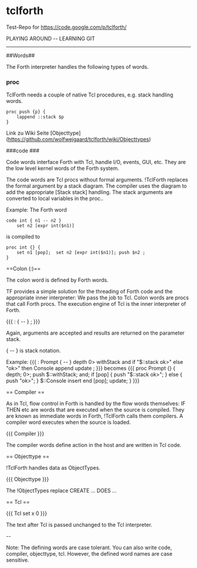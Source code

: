 tclforth
========

Test-Repo for  https://code.google.com/p/tclforth/



PLAYING AROUND -- LEARNING GIT

---


##Words##

The Forth interpreter handles the following types of words.

### proc ###

TclForth needs a couple of native Tcl procedures, e.g. stack handling words.

```
proc push {p} {
    lappend ::stack $p
}
```

Link zu Wiki Seite [Objecttype] (https://github.com/wolfwejgaard/tclforth/wiki/Objecttypes) 


###code ###

Code words interface Forth with Tcl, handle I/O, events, GUI, etc. They are the low level kernel words of the Forth system.

The code words are Tcl procs without formal arguments. !TclForth replaces the formal argument by a stack diagram. The compiler uses the diagram to add the appropriate [Stack stack] handling. The stack arguments are converted to local variables in the proc..

Example: The Forth word

```
code int { n1 -- n2 }
    set n2 [expr int($n1)]
```
is compiled to
```
proc int {} {
    set n1 [pop];  set n2 [expr int($n1)]; push $n2 ;
}
```

==Colon (:)==

The colon word is defined by Forth words.

TF provides a simple solution for the threading of Forth code and the appropriate inner interpreter: We pass the job to Tcl. Colon words are procs that call Forth procs. The execution engine of Tcl is the inner interpreter of Forth.

{{{
: <name> { -- } <Forth source> ;
}}}

Again, arguments are accepted and results are returned on the parameter stack.

{ -- }  is stack notation.

Example:
{{{
: Prompt { -- }
     depth 0> withStack and
     if   "$::stack ok>"
     else "ok>"
     then Console append update
;
}}}
becomes
{{{
proc Prompt {} {
     depth;  0>; push $::withStack; and;
     if [pop]  {
          push "$::stack ok>";
     } else {
          push "ok>";
     }
     $::Console insert end [pop]; update;
}
}}}

== Compiler ==

As in Tcl, flow control in Forth is handled by the flow words themselves: IF THEN etc are words that are executed when the source is compiled. They are known as immediate words in Forth, !TclForth calls them compilers. A compiler word executes when the source is loaded.

{{{
Compiler <name> <host action>
}}}

The compiler words define action in the host and are written in Tcl code.

== Objecttype ==

!TclForth handles data as ObjectTypes.

{{{
Objecttype <name>  <array of messages and methods>
}}}

The !ObjectTypes replace CREATE ... DOES ...

== Tcl ==

{{{
Tcl set x 0
}}}

The text after Tcl is passed unchanged to the Tcl interpreter.

--

Note: The defining words are case tolerant. You can also write code, compiler, objecttype, tcl.
However, the defined word names are case sensitive.

